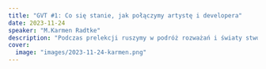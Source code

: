 ```yaml
---
title: "GVT #1: Co się stanie, jak połączymy artystę i developera"
date: 2023-11-24
speaker: "M.Karmen Radtke"
description: "Podczas prelekcji ruszymy w podróż rozważań i światy stworzone przez połącznie artysty i developera. Poruszę temat umiejętność na pozór niezwiązanych z branżą gier, które można wykorzystać przy tworzeniu światów wirtualnych. I mam nadzieję, zainspiruję do eksperymentowania. Informacje do podania."
cover:
  image: "images/2023-11-24-karmen.png"
---
```

